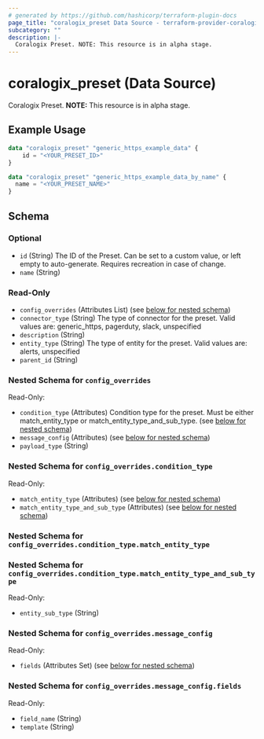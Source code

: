 ```yaml
---
# generated by https://github.com/hashicorp/terraform-plugin-docs
page_title: "coralogix_preset Data Source - terraform-provider-coralogix"
subcategory: ""
description: |-
  Coralogix Preset. NOTE: This resource is in alpha stage.
---
```


# coralogix_preset (Data Source)

Coralogix Preset. **NOTE:** This resource is in alpha stage.

## Example Usage

```terraform
data "coralogix_preset" "generic_https_example_data" {
    id = "<YOUR_PRESET_ID>"
}

data "coralogix_preset" "generic_https_example_data_by_name" {
  name = "<YOUR_PRESET_NAME>"
}
```

<!-- schema generated by tfplugindocs -->
## Schema

### Optional

- `id` (String) The ID of the Preset. Can be set to a custom value, or left empty to auto-generate. Requires recreation in case of change.
- `name` (String)

### Read-Only

- `config_overrides` (Attributes List) (see [below for nested schema](#nestedatt--config_overrides))
- `connector_type` (String) The type of connector for the preset. Valid values are: generic_https, pagerduty, slack, unspecified
- `description` (String)
- `entity_type` (String) The type of entity for the preset. Valid values are: alerts, unspecified
- `parent_id` (String)

<a id="nestedatt--config_overrides"></a>
### Nested Schema for `config_overrides`

Read-Only:

- `condition_type` (Attributes) Condition type for the preset. Must be either match_entity_type or match_entity_type_and_sub_type. (see [below for nested schema](#nestedatt--config_overrides--condition_type))
- `message_config` (Attributes) (see [below for nested schema](#nestedatt--config_overrides--message_config))
- `payload_type` (String)

<a id="nestedatt--config_overrides--condition_type"></a>
### Nested Schema for `config_overrides.condition_type`

Read-Only:

- `match_entity_type` (Attributes) (see [below for nested schema](#nestedatt--config_overrides--condition_type--match_entity_type))
- `match_entity_type_and_sub_type` (Attributes) (see [below for nested schema](#nestedatt--config_overrides--condition_type--match_entity_type_and_sub_type))

<a id="nestedatt--config_overrides--condition_type--match_entity_type"></a>
### Nested Schema for `config_overrides.condition_type.match_entity_type`


<a id="nestedatt--config_overrides--condition_type--match_entity_type_and_sub_type"></a>
### Nested Schema for `config_overrides.condition_type.match_entity_type_and_sub_type`

Read-Only:

- `entity_sub_type` (String)



<a id="nestedatt--config_overrides--message_config"></a>
### Nested Schema for `config_overrides.message_config`

Read-Only:

- `fields` (Attributes Set) (see [below for nested schema](#nestedatt--config_overrides--message_config--fields))

<a id="nestedatt--config_overrides--message_config--fields"></a>
### Nested Schema for `config_overrides.message_config.fields`

Read-Only:

- `field_name` (String)
- `template` (String)

